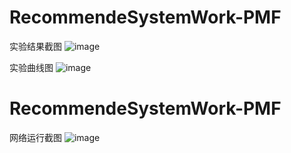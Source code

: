 # RecommendeSystemWork-PMF
实验结果截图
![image](https://user-images.githubusercontent.com/56584155/114364489-08d83780-9bac-11eb-971b-f5dc0045eadc.png)


实验曲线图
![image](https://user-images.githubusercontent.com/56584155/114364595-20afbb80-9bac-11eb-8d61-eff8925b2981.png)


# RecommendeSystemWork-PMF
网络运行截图
![image](https://user-images.githubusercontent.com/56584155/115194708-61658280-a120-11eb-801f-f7034af271bc.png)

